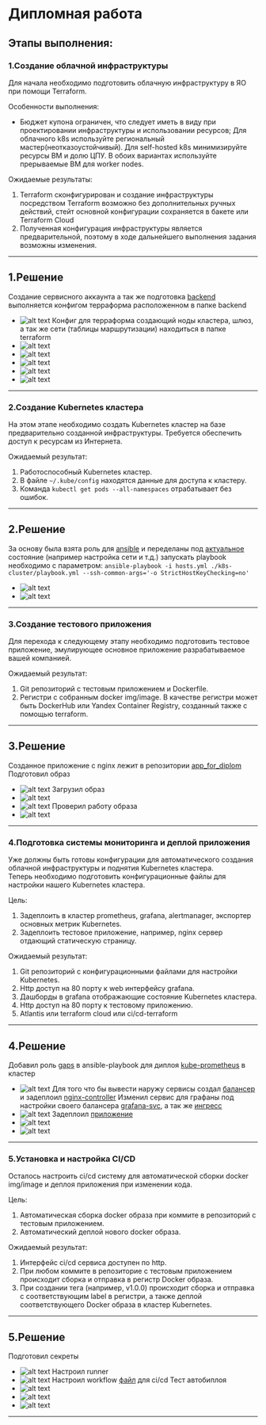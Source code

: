 # Дипломная работа

## Этапы выполнения:


### 1.Создание облачной инфраструктуры

Для начала необходимо подготовить облачную инфраструктуру в ЯО при помощи Terraform.

Особенности выполнения:

- Бюджет купона ограничен, что следует иметь в виду при проектировании инфраструктуры и использовании ресурсов;
Для облачного k8s используйте региональный мастер(неотказоустойчивый). Для self-hosted k8s минимизируйте ресурсы ВМ и долю ЦПУ. В обоих вариантах используйте прерываемые ВМ для worker nodes.

Ожидаемые результаты:

1. Terraform сконфигурирован и создание инфраструктуры посредством Terraform возможно без дополнительных ручных действий, стейт основной конфигурации сохраняется в бакете или Terraform Cloud
2. Полученная конфигурация инфраструктуры является предварительной, поэтому в ходе дальнейшего выполнения задания возможны изменения.
---
## 1.Решение
Создание сервисного аккаунта а так же подготовка [backend](./bucket/) выполняется конфигом терраформа расположенном в папке backend
* ![alt text](img/image.png)
Конфиг для терраформа создающий ноды кластера, шлюз, а так же сети (таблицы маршрутизации) находиться в папке terraform
* ![alt text](img/image-1.png)
* ![alt text](img/image-2.png)
* ![alt text](img/image-3.png)
* ![alt text](img/image-4.png)
* ![alt text](img/image-5.png)
---
### 2.Создание Kubernetes кластера

На этом этапе необходимо создать Kubernetes кластер на базе предварительно созданной инфраструктуры.   Требуется обеспечить доступ к ресурсам из Интернета.

Ожидаемый результат:

1. Работоспособный Kubernetes кластер.
2. В файле `~/.kube/config` находятся данные для доступа к кластеру.
3. Команда `kubectl get pods --all-namespaces` отрабатывает без ошибок.
---
## 2.Решение
За основу была взята роль для [ansible](https://vk.com/@kodepteam-sozdanie-kubernetes-klastera-pri-pomoschi-ansible-rolei-i-mu) и переделаны под [актуальное](./ansible/k8s-cluster/) состояние (например настройка сети и т.д.)
запускать playbook необходимо с параметром:
```ansible-playbook -i hosts.yml ./k8s-cluster/playbook.yml --ssh-common-args='-o StrictHostKeyChecking=no' ```
* ![alt text](img/image-14.png)
* ![alt text](img/image-13.png)

---
### 3.Создание тестового приложения

Для перехода к следующему этапу необходимо подготовить тестовое приложение, эмулирующее основное приложение разрабатываемое вашей компанией.

Ожидаемый результат:

1. Git репозиторий с тестовым приложением и Dockerfile.
2. Регистри с собранным docker img/image. В качестве регистри может быть DockerHub или Yandex Container Registry, созданный также с помощью terraform.

---
## 3.Решение
Созданное приложение с nginx лежит в репозитории [app_for_diplom](https://github.com/starky29/app_for_diplom)
Подготовил образ
* ![alt text](img/image-6.png)
Загрузил образ
* ![alt text](img/image-9.png)
* ![alt text](img/image-8.png)
Проверил работу образа
* ![alt text](img/image-7.png)
  
---
### 4.Подготовка cистемы мониторинга и деплой приложения

Уже должны быть готовы конфигурации для автоматического создания облачной инфраструктуры и поднятия Kubernetes кластера.  
Теперь необходимо подготовить конфигурационные файлы для настройки нашего Kubernetes кластера.

Цель:
1. Задеплоить в кластер prometheus, grafana, alertmanager, экспортер основных метрик Kubernetes.
2. Задеплоить тестовое приложение, например, nginx сервер отдающий статическую страницу.

Ожидаемый результат:
1. Git репозиторий с конфигурационными файлами для настройки Kubernetes.
2. Http доступ на 80 порту к web интерфейсу grafana.
3. Дашборды в grafana отображающие состояние Kubernetes кластера.
4. Http доступ на 80 порту к тестовому приложению.
5. Atlantis или terraform cloud или ci/cd-terraform
---
## 4.Решение
 Добавил роль [gaps](./ansible/k8s-cluster/roles/gaps/) в ansible-playbook для диплоя [kube-prometheus](https://github.com/prometheus-operator/kube-prometheus) в кластер
* ![alt text](img/image-17.png)
Для того что бы вывести наружу сервисы создал [балансер](./terraform/balancer.tf) и задеплоил [nginx-controller](./manifests/ing-mon-nginx.yaml)
Изменил сервис для графаны под настройки своего балансера [grafana-svc](./manifests/garafana-svc.yaml), а так же [ингресс](./manifests/ingres-monitoring.yaml)
* ![alt text](img/image-19.png)
Задеплоил [приложение](./manifests/app.yaml)
* ![alt text](img/image-18.png) 
* ![alt text](img/image-20.png)
  

---
### 5.Установка и настройка CI/CD

Осталось настроить ci/cd систему для автоматической сборки docker img/image и деплоя приложения при изменении кода.

Цель:

1. Автоматическая сборка docker образа при коммите в репозиторий с тестовым приложением.
2. Автоматический деплой нового docker образа.

Ожидаемый результат:

1. Интерфейс ci/cd сервиса доступен по http.
2. При любом коммите в репозиторие с тестовым приложением происходит сборка и отправка в регистр Docker образа.
3. При создании тега (например, v1.0.0) происходит сборка и отправка с соответствующим label в регистри, а также деплой соответствующего Docker образа в кластер Kubernetes.
---
## 5.Решение
Подготовил секреты
* ![alt text](img/image-21.png)
Настроил runner
* ![alt text](img/image-22.png)
Настроил workflow [файл](starky29/app_for_diplom.git) для ci/cd
Тест автобиплоя
* ![alt text](img/image-24.png)
* ![alt text](img/image-25.png)
* ![alt text](img/image-23.png)
---
